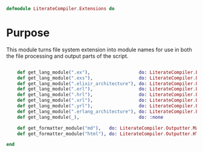 ```elixir
defmodule LiterateCompiler.Extensions do

```

# Purpose

This module turns file system extension into module names for use
in both the file processing and output parts of the script.

```elixir

	def get_lang_module(".ex"),                  do: LiterateCompiler.Languages.Elixir_lang
	def get_lang_module(".exs"),                 do: LiterateCompiler.Languages.Elixir_lang
	def get_lang_module(".elixir_architecture"), do: LiterateCompiler.Languages.Elixir_lang
	def get_lang_module(".erl"),                 do: LiterateCompiler.Languages.Erlang
	def get_lang_module(".hrl"),                 do: LiterateCompiler.Languages.Erlang
	def get_lang_module(".xrl"),                 do: LiterateCompiler.Languages.Erlang
	def get_lang_module(".yrl"),                 do: LiterateCompiler.Languages.Erlang
	def get_lang_module(".erlang_architecture"), do: LiterateCompiler.Languages.Erlang
	def get_lang_module(_),                      do: :none

	def get_formatter_module("md"),   do: LiterateCompiler.Outputter.Markdown
	def get_formatter_module("html"), do: LiterateCompiler.Outputter.HTML

end
```
